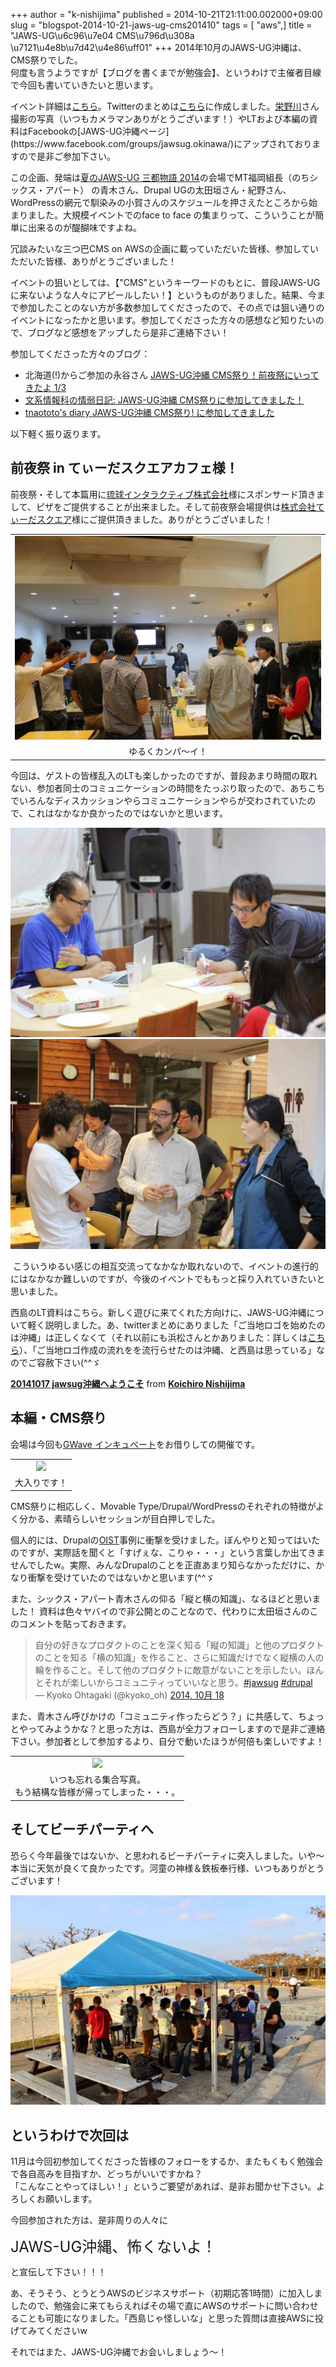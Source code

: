 +++
author = "k-nishijima"
published = 2014-10-21T21:11:00.002000+09:00
slug = "blogspot-2014-10-21-jaws-ug-cms201410"
tags = [ "aws",]
title = "JAWS-UG\u6c96\u7e04 CMS\u796d\u308a \u7121\u4e8b\u7d42\u4e86\uff01"
+++
2014年10月のJAWS-UG沖縄は、CMS祭りでした。  
何度も言うようですが【ブログを書くまでが勉強会】、というわけで主催者目線で今回も書いていきたいと思います。  
  
イベント詳細は[こちら](http://jaws-ug-okinawa.doorkeeper.jp/events/15064)。Twitterのまとめは[こちら](http://togetter.com/li/734992)に作成しました。[栄野川](https://twitter.com/enkw_)さん撮影の写真（いつもカメラマンありがとうございます！）やLTおよび本編の資料はFacebookの[JAWS-UG沖縄ページ](https://www.facebook.com/groups/jawsug.okinawa/)にアップされておりますので是非ご参加下さい。  
  
この企画、発端は[夏のJAWS-UG 三都物語
2014](http://santo2014.jaws-ug.jp/)の会場でMT福岡組長（のちシックス・アパート）
の青木さん、Drupal
UGの太田垣さん・紀野さん、WordPressの網元で馴染みの小賀さんのスケジュールを押さえたところから始まりました。大規模イベントでのface
to face の集まりって、こういうことが簡単に出来るのが醍醐味ですよね。  
  
冗談みたいな三つ巴CMS on
AWSの企画に載っていただいた皆様、参加していただいた皆様、ありがとうございました！  
  
イベントの狙いとしては、【"CMS"というキーワードのもとに、普段JAWS-UGに来ないような人々にアピールしたい！】というものがありました。結果、今まで参加したことのない方が多数参加してくださったので、その点では狙い通りのイベントになったかと思います。参加してくださった方々の感想など知りたいので、ブログなど感想をアップしたら是非ご連絡下さい！  
  
参加してくださった方々のブログ：  

-   北海道(!)からご参加の永谷さん [JAWS-UG沖縄
    CMS祭り！前夜祭にいってきたよ
    1/3](http://www.skyarc.co.jp/engineerblog/entry/okinawa_jawsug_mt_1.html.html)
-   [文系情報科の情弱日記: JAWS-UG沖縄
    CMS祭りに参加してきました！](http://blog.enokawa.co/2014/10/jaws-ug-cms.html)
-   [tnaototo's diary JAWS-UG沖縄 CMS祭り!
    に参加してきました](http://tnaototo.hatenadiary.jp/entry/2014/10/23/003010)

以下軽く振り返ります。  
  
<span id="more"></span>

前夜祭 in てぃーだスクエアカフェ様！
------------------------------------

  

前夜祭・そして本篇用に[琉球インタラクティブ株式会社](http://www.ryukyu-i.co.jp/)様にスポンサード頂きまして、ピザをご提供することが出来ました。そして前夜祭会場提供は[株式会社てぃーだスクエア](http://www.tida-square.co.jp/)様にご提供頂きました。ありがとうございました！

<table>
<tbody>
<tr class="odd">
<td style="text-align: center;"><a href="/images/blogspot/blogspot-2014-10-21-jaws-ug-cms201410-10655455_707366932680094_4812142343130180508_o.jpg"><img src="/images/blogspot/thumbnails/blogspot-2014-10-21-jaws-ug-cms201410-10655455_707366932680094_4812142343130180508_o.jpg" /></a></td>
</tr>
<tr class="even">
<td style="text-align: center;">ゆるくカンパ～イ！</td>
</tr>
</tbody>
</table>

今回は、ゲストの皆様乱入のLTも楽しかったのですが、普段あまり時間の取れない、参加者同士のコミュニケーションの時間をたっぷり取ったので、あちこちでいろんなディスカッションやらコミュニケーションやらが交わされていたので、これはなかなか良かったのではないかと思います。

[![](/images/blogspot/thumbnails/blogspot-2014-10-21-jaws-ug-cms201410-10662092_707365352680252_8762622581182784796_o.jpg)](/images/blogspot/blogspot-2014-10-21-jaws-ug-cms201410-10662092_707365352680252_8762622581182784796_o.jpg)[![](/images/blogspot/thumbnails/blogspot-2014-10-21-jaws-ug-cms201410-10733803_707366299346824_6985737523504386295_o.jpg)](/images/blogspot/blogspot-2014-10-21-jaws-ug-cms201410-10733803_707366299346824_6985737523504386295_o.jpg)

 こういうゆるい感じの相互交流ってなかなか取れないので、イベントの進行的にはなかなか難しいのですが、今後のイベントでももっと採り入れていきたいと思いました。  
  
西島のLT資料はこちら。新しく遊びに来てくれた方向けに、JAWS-UG沖縄について軽く説明しました。あ、twitterまとめにありました「ご当地ロゴを始めたのは沖縄」は正しくなくて（それ以前にも浜松さんとかありました：詳しくは[こちら](http://k-nishijima.blogspot.jp/2012/04/jaws-ug.html)）、「ご当地ロゴ作成の流れをを流行らせたのは沖縄、と西島は思っている」なのでご容赦下さい(^^ゞ  

  

**[20141017
jawsug沖縄へようこそ](https://www.slideshare.net/KoichiroNishijima/20141017-jawsug "20141017 jawsug沖縄へようこそ")**
from **[Koichiro
Nishijima](https://www.slideshare.net/KoichiroNishijima)**

  

本編・CMS祭り
-------------

会場は今回も[GWave
インキュベート](http://www.gbic.jp/incubate/)をお借りしての開催です。  

<table>
<tbody>
<tr class="odd">
<td style="text-align: center;"><a href="/images/blogspot/blogspot-2014-10-21-jaws-ug-cms201410-2014-10-18%2B13.03.49.jpg"><img src="/images/blogspot/thumbnails/blogspot-2014-10-21-jaws-ug-cms201410-2014-10-18%2B13.03.49.jpg" /></a></td>
</tr>
<tr class="even">
<td style="text-align: center;">大入りです！</td>
</tr>
</tbody>
</table>

CMS祭りに相応しく、Movable
Type/Drupal/WordPressのそれぞれの特徴がよく分かる、素晴らしいセッションが目白押しでした。  
  
個人的には、Drupalの[OIST](http://www.oist.jp/)事例に衝撃を受けました。ぼんやりと知ってはいたのですが、実際話を聞くと「すげぇな、こりゃ・・・」という言葉しか出てきませんでしたw。実際、みんなDrupalのことを正直あまり知らなかっただけに、かなり衝撃を受けていたのではないかと思います(^^ゞ  
  
また、シックス・アパート青木さんの仰る「縦と横の知識」、なるほどと思いました！
資料は色々ヤバイので非公開とのことなので、代わりに太田垣さんのこのコメントを貼っておきます。  

> 自分の好きなプロダクトのことを深く知る「縦の知識」と他のプロダクトのことを知る「横の知識」を作ること、さらに知識だけでなく縦横の人の輪を作ること。そして他のプロダクトに敵意がないことを示したい。ほんとそれが楽しいからコミュニティっていいなと思う。[\#jawsug](https://twitter.com/hashtag/jawsug?src=hash)
> [\#drupal](https://twitter.com/hashtag/drupal?src=hash)  
> — Kyoko Ohtagaki (@kyoko\_oh) [2014, 10月
> 18](https://twitter.com/kyoko_oh/status/523365974133989377)

また、青木さん呼びかけの「コミュニティ作ったらどう？」に共感して、ちょっとやってみようかな？と思った方は、西島が全力フォローしますので是非ご連絡下さい。参加者として参加するより、自分で動いたほうが何倍も楽しいですよ！  

<table>
<tbody>
<tr class="odd">
<td style="text-align: center;"><a href="/images/blogspot/blogspot-2014-10-21-jaws-ug-cms201410-10482267_707360989347355_939083578623651473_o%2B(1).jpg"><img src="/images/blogspot/thumbnails/blogspot-2014-10-21-jaws-ug-cms201410-10482267_707360989347355_939083578623651473_o%2B(1).jpg" /></a></td>
</tr>
<tr class="even">
<td style="text-align: center;">いつも忘れる集合写真。<br />
もう結構な皆様が帰ってしまった・・・。</td>
</tr>
</tbody>
</table>

そしてビーチパーティへ
----------------------

恐らく今年最後ではないか、と思われるビーチパーティに突入しました。いや〜本当に天気が良くて良かったです。河童の神様＆鉄板奉行様、いつもありがとうございます！  

[![](/images/blogspot/thumbnails/blogspot-2014-10-21-jaws-ug-cms201410-10649010_707360922680695_2808209633525548324_o.jpg)](/images/blogspot/blogspot-2014-10-21-jaws-ug-cms201410-10649010_707360922680695_2808209633525548324_o.jpg)

というわけで次回は
------------------

11月は今回初参加してくださった皆様のフォローをするか、またもくもく勉強会で各自高みを目指すか、どっちがいいですかね？  
「こんなことやってほしい！」というご要望があれば、是非お聞かせ下さい。よろしくお願いします。  
  
今回参加された方は、是非周りの人々に  

<span style="font-size: x-large;">JAWS-UG沖縄、怖くないよ！</span>

と宣伝して下さい！！！

  
あ、そうそう、とうとうAWSのビジネスサポート（初期応答1時間）に加入しましたので、勉強会に来てもらえればその場で直にAWSのサポートに問い合わせることも可能になりました。「西島じゃ怪しいな」と思った質問は直接AWSに投げてみてくださいw  
  
それではまた、JAWS-UG沖縄でお会いしましょう〜！

